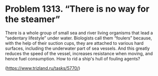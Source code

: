 # Problem 1313. “There is no way for the steamer”

There is a whole group of small sea and river living organisms that lead a “sedentary lifestyle” under water. Biologists call them “foulers” because, with the help of their suction cups, they are attached to various hard surfaces, including the underwater part of sea vessels. And this greatly reduces the speed of the vessel, increases resistance when moving, and hence fuel consumption. How to rid a ship's hull of fouling agents?

(https://www.trizland.ru/tasks/5770/)
